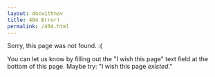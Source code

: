 ```yaml
---
layout: docwithnav
title: 404 Error!
permalink: /404.html
---
```


<script language="JavaScript">
$( document ).ready(function() {
  var oldURLs=[".html",".md","/v1.1","/v1.0","README"];
  var doRedirect=false;
  var forwardingURL=window.location.href;
  for (i=0;i<oldURLs.length;i++) {
    if (forwardingURL.indexOf(oldURLs[i]) > -1) {
      doRedirect=true;
      forwardingURL=forwardingURL.replace(oldURLs[i],"");
    }
  }
  if (doRedirect) {
    window.location.replace(forwardingURL);
  };
});
</script>

Sorry, this page was not found. :( 

You can let us know by filling out the "I wish this page" text field at
the bottom of this page. Maybe try: "I wish this page _existed_."

